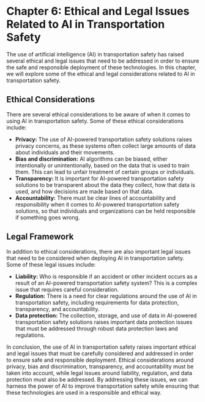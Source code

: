 Chapter 6: Ethical and Legal Issues Related to AI in Transportation Safety
==========================================================================

The use of artificial intelligence (AI) in transportation safety has raised several ethical and legal issues that need to be addressed in order to ensure the safe and responsible deployment of these technologies. In this chapter, we will explore some of the ethical and legal considerations related to AI in transportation safety.

Ethical Considerations
----------------------

There are several ethical considerations to be aware of when it comes to using AI in transportation safety. Some of these ethical considerations include:

* **Privacy:** The use of AI-powered transportation safety solutions raises privacy concerns, as these systems often collect large amounts of data about individuals and their movements.
* **Bias and discrimination:** AI algorithms can be biased, either intentionally or unintentionally, based on the data that is used to train them. This can lead to unfair treatment of certain groups or individuals.
* **Transparency:** It is important for AI-powered transportation safety solutions to be transparent about the data they collect, how that data is used, and how decisions are made based on that data.
* **Accountability:** There must be clear lines of accountability and responsibility when it comes to AI-powered transportation safety solutions, so that individuals and organizations can be held responsible if something goes wrong.

Legal Framework
---------------

In addition to ethical considerations, there are also important legal issues that need to be considered when deploying AI in transportation safety. Some of these legal issues include:

* **Liability:** Who is responsible if an accident or other incident occurs as a result of an AI-powered transportation safety system? This is a complex issue that requires careful consideration.
* **Regulation:** There is a need for clear regulations around the use of AI in transportation safety, including requirements for data protection, transparency, and accountability.
* **Data protection:** The collection, storage, and use of data in AI-powered transportation safety solutions raises important data protection issues that must be addressed through robust data protection laws and regulations.

In conclusion, the use of AI in transportation safety raises important ethical and legal issues that must be carefully considered and addressed in order to ensure safe and responsible deployment. Ethical considerations around privacy, bias and discrimination, transparency, and accountability must be taken into account, while legal issues around liability, regulation, and data protection must also be addressed. By addressing these issues, we can harness the power of AI to improve transportation safety while ensuring that these technologies are used in a responsible and ethical way.
